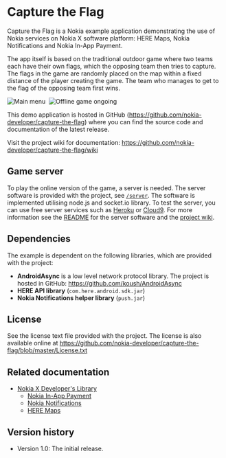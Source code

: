Capture the Flag
================

Capture the Flag is a Nokia example application demonstrating the use of Nokia
services on Nokia X software platform: HERE Maps, Nokia Notifications and Nokia
In-App Payment.

The app itself is based on the traditional outdoor game where two teams each
have their own flags, which the opposing team then tries to capture. The flags
in the game are randomly placed on the map within a fixed distance of the
player creating the game. The team who manages to get to the flag of the
opposing team first wins.

![Main menu](https://raw.github.com/nokia-developer/capture-the-flag/master/doc/screenshots/ctf_screenshot_1_small.png)&nbsp;
![Offline game ongoing](https://raw.github.com/nokia-developer/capture-the-flag/master/doc/screenshots/ctf_screenshot_2_small.png)

This demo application is hosted in GitHub
(https://github.com/nokia-developer/capture-the-flag) where you can find the
source code and documentation of the latest release.

Visit the project wiki for documentation:
https://github.com/nokia-developer/capture-the-flag/wiki


Game server
-------------------------------------------------------------------------------

To play the online version of the game, a server is needed. The server software
is provided with the project, see
[`/server`](https://github.com/nokia-developer/capture-the-flag/tree/master/server).
The software is implemented utilising node.js and socket.io library. To test
the server, you can use free server services such as
[Heroku](https://www.heroku.com/) or [Cloud9](https://c9.io/). For more
information see the
[README](https://github.com/nokia-developer/capture-the-flag/blob/master/server/README.md)
for the server software and the
[project wiki](https://github.com/nokia-developer/capture-the-flag/wiki).


Dependencies
-------------------------------------------------------------------------------

The example is dependent on the following libraries, which are provided with
the project:

* **AndroidAsync** is a low level network protocol library. The project is
  hosted in GitHub: https://github.com/koush/AndroidAsync
* **HERE API library** (`com.here.android.sdk.jar`)
* **Nokia Notifications helper library** (`push.jar`)


License
-------------------------------------------------------------------------------

See the license text file provided with the project. The license is also
available online at
https://github.com/nokia-developer/capture-the-flag/blob/master/License.txt


Related documentation
-------------------------------------------------------------------------------

* [Nokia X Developer's Library](http://developer.nokia.com/resources/library/nokia-x)
    * [Nokia In-App Payment](http://developer.nokia.com/resources/library/nokia-x/nokia-in-app-payment.html)
    * [Nokia Notifications](http://developer.nokia.com/resources/library/nokia-x/nokia-notifications.html)
    * [HERE Maps](http://developer.nokia.com/resources/library/nokia-x/here-maps.html)


Version history
-------------------------------------------------------------------------------

* Version 1.0: The initial release.
